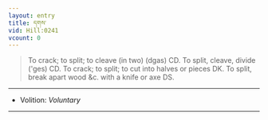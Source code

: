 ```yaml
---
layout: entry
title: དགས་
vid: Hill:0241
vcount: 0
---
```

> To crack; to split; to cleave (in two) (dgas) CD\. To split, cleave, divide ('ges) CD\. To crack; to split; to cut into halves or pieces DK\. To split, break apart wood &c\. with a knife or axe DS\.

---
* Volition: _Voluntary_

---

